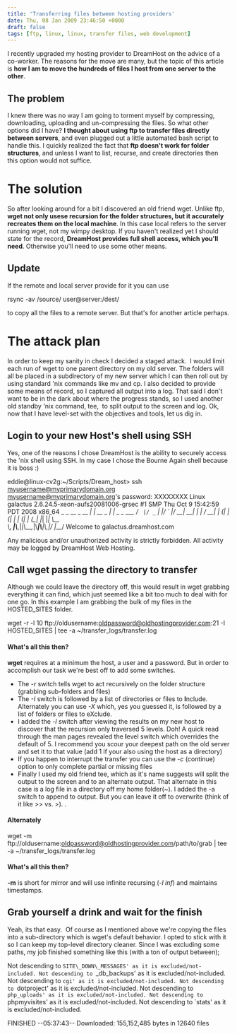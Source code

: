 ```yaml
---
title: 'Transferring files between hosting providers'
date: Thu, 08 Jan 2009 23:46:50 +0000
draft: false
tags: [ftp, linux, linux, transfer files, web development]
---
```


I recently upgraded my hosting provider to DreamHost on the advice of a co-worker. The reasons for the move are many, but the topic of this article is **how I am to move the hundreds of files I host from one server to the other**.

The problem
-----------

I knew there was no way I am going to torment myself by compressing, downloading, uploading and un-compressing the files. So what other options did I have? **I thought about using ftp to transfer files directly between servers**, and even plugged out a little automated bash script to handle this. I quickly realized the fact that **ftp doesn't work for folder structures**, and unless I want to list, recurse, and create directories then this option would not suffice.

The solution
============

So after looking around for a bit I discovered an old friend wget. Unlike ftp, **wget not only usese recursion for the folder structures, but it accurately recreates them on the local machine**. In this case local refers to the server running wget, not my wimpy desktop. If you haven't realized yet I should state for the record, **DreamHost provides full shell access, which you'll need**. Otherwise you'll need to use some other means.

Update
------

If the remote and local server provide for it you can use

rsync -av /source/ user@server:/dest/

to copy all the files to a remote server. But that's for another article perhaps.

The attack plan
===============

In order to keep my sanity in check I decided a staged attack.  I would limit each run of wget to one parent directory on my old server. The folders will all be placed in a subdirectory of my new server which I can then roll out by using standard 'nix commands like mv and cp. I also decided to provide some means of record, so I captured all output into a log. That said I don't want to be in the dark about where the progress stands, so I used another old standby 'nix command, tee,  to split output to the screen and log. Ok, now that I have level-set with the objectives and tools, let us dig in.

Login to your new Host's shell using SSH
----------------------------------------

Yes, one of the reasons I chose DreamHost is the ability to securely access the 'nix shell using SSH. In my case I chose the Bourne Again shell because it is boss :)

eddie@linux-cv2g:~/Scripts/Dream_host> ssh myusername@myprimarydomain.org
myusername@myprimarydomain.org's password: XXXXXXXX
Linux galactus 2.6.24.5-xeon-aufs20081006-grsec #1 SMP Thu Oct 9 15:42:59 PDT 2008 x86_64
              _            _
   __ _  __ _| | __ _  ___| |_ _   _ ___
  / _` |/ _` | |/ _` |/ __| __| | | / __|
 | (_| | (_| | | (_| | (__| |_| |_| \\__ \
  \\__, |\\__,_|_|\\__,_|\\___|\\__|\\__,_|___/
  |___/
 Welcome to galactus.dreamhost.com

Any malicious and/or unauthorized activity is strictly forbidden.
All activity may be logged by DreamHost Web Hosting.

Call wget passing the directory to transfer
-------------------------------------------

Although we could leave the directory off, this would result in wget grabbing everything it can find, which just seemed like a bit too much to deal with for one go. In this example I am grabbing the bulk of my files in the HOSTED_SITES folder.

wget -r -l 10 ftp://oldusername:oldpassword@oldhostingprovider.com:21 -I HOSTED\_SITES | tee -a ~/transfer\_logs/transfer.log

#### What's all this then?

**wget** requires at a minimum the host, a user and a password. But in order to accomplish our task we're best off to add some switches.

*   The _-r_ switch tells wget to act recursively on the folder structure (grabbing sub-folders and files)
*   The _-I_ switch is followed by a list of directories or files to **I**nclude. Alternately you can use _-X_ which, yes you guessed it, is followed by a list of folders or files to eXclude.
*   I added the _-l_ switch after viewing the results on my new host to discover that the recursion only traversed 5 levels. Doh! A quick read through the man pages revealed the **l**evel switch which overrides the default of 5. I recommend you scour your deepest path on the old server and set it to that value (add 1 if your also using the host as a directory)
*   If you happen to interrupt the transfer you can use the _-c_ (continue) option to only complete partial or missing files
*   Finally I used my old friend tee, which as it's name suggests will split the output to the screen and to an alternate output. That alternate in this case is a log file in a directory off my home folder(~). I added the -a switch to append to output. But you can leave it off to overwrite (think of it like >> vs. >).
.

#### Alternately

wget -m ftp://oldusername:oldpassword@oldhostingprovider.com/path/to/grab | tee -a ~/transfer_logs/transfer.log

#### What's all this then?

**-m** is short for mirror and will use infinite recursing (_-l inf_) and maintains timestamps.

Grab yourself a drink and wait for the finish
---------------------------------------------

Yeah, its that easy.  Of course as I mentioned above we're copying the files into a sub-directory which is wget's default behavior. I opted to stick with it so I can keep my top-level directory cleaner. Since I was excluding some paths, my job finished something like this (with a ton of output between);

Not descending to `SITE\_DOWN\_MESSAGES' as it is excluded/not-included.
Not descending to `\_db\_backups' as it is excluded/not-included.
Not descending to `cgi' as it is excluded/not-included.
Not descending to `dotproject' as it is excluded/not-included.
Not descending to `php_uploads' as it is excluded/not-included.
Not descending to `phpmyvisites' as it is excluded/not-included.
Not descending to `stats' as it is excluded/not-included.

FINISHED --05:37:43--
Downloaded: 155,152,485 bytes in 12640 files